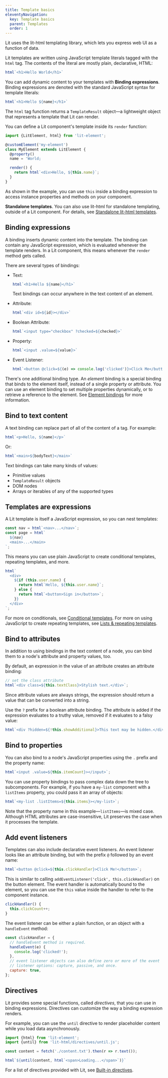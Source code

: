 ```yaml
---
title: Template basics
eleventyNavigation:
  key: Template basics
  parent: Templates
  order: 1
---
```


Lit uses the lit-html templating library, which lets you express web UI as a function of data. 

Lit templates are written using JavaScript template literals tagged with the `html` tag. The contents of the literal are mostly plain, declarative, HTML:

```js
html`<h1>Hello World</h1>`
```

You can add dynamic content to your templates with **Binding expressions**. Binding expressions are denoted with the standard JavaScript syntax for template literals:

```js
html`<h1>Hello ${name}</h1>`
```

The `html` tag function returns a `TemplateResult` object—a lightweight object that represents a template that Lit can render. 

You can define a Lit component's template inside its `render` function:

```js
import {LitElement, html} from 'lit-element';

@customElement('my-element')
class MyElement extends LitElement {
  @property()
  name = 'World;

  render() {
    return html`<div>Hello, ${this.name}`;
  }
}
```

As shown in the example, you can use `this` inside a binding expression to access instance properties and methods on your component.

<div class="alert alert-info">

**Standalone templates**. You can also use lit-html for standalone templating, outside of a Lit component. For details, see [Standalone lit-html templates](/guides/libraries/standalone-templates).

</div>

## Binding expressions

A binding inserts dynamic content into the template. The binding can contain any JavaScript expression, which is evaluated whenever the template renders. In a Lit component, this means whenever the `render` method gets called.

There are several types of bindings:

  * Text:

    ```js
    html`<h1>Hello ${name}</h1>`
    ```

    Text bindings can occur anywhere in the text content of an element.

  * Attribute:

    ```js
    html`<div id=${id}></div>`
    ```

  * Boolean Attribute:

    ```js
    html`<input type="checkbox" ?checked=${checked}>`
    ```

  * Property:

    ```js
    html`<input .value=${value}>`
    ```

  * Event Listener:

    ```js
    html`<button @click=${(e) => console.log('clicked')}>Click Me</button>`
    ```

There's one additional binding type. An _element_ binding is a special  binding that binds to the element itself, instead of a single property or attribute. You can use an element binding to set multiple properties dynamically, or to retrieve a reference to the element. See [Element bindings](syntax#element-bindings) for more information.

## Bind to text content

A text binding can replace part of all of the content of a tag. For example:

```js
html`<p>Hello, ${name}</p>`
```

Or:

```js
html`<main>${bodyText}</main>`
```

Text bindings can take many kinds of values: 

* Primitive values
* `TemplateResult` objects
* DOM nodes
* Arrays or iterables of any of the supported types


## Templates are expressions

A Lit template is itself a JavaScript expression, so you can nest templates: 

```js
const nav = html`<nav>...</nav>`;
const page = html`
  ${nav}
  <main>...</main>
`;
```

This means you can use plain JavaScript to create conditional templates, repeating templates, and more.

```js
html`
  <div>
    ${if (this.user.name) {
      return html`Hello, ${this.user.name}`;
    } else {
      return html`<button>Sign in</button>`;
    }}
  </div>
`;
```

For more on conditionals, see [Conditional templates](conditionals). For more on using JavaScript to create repeating templates, see [Lists & repeating templates](lists).

## Bind to attributes 

In addition to using bindings in the text content of a node, you can bind them to a node's attribute and property values, too.

By default, an expression in the value of an attribute creates an attribute binding:

```js
// set the class attribute
html`<div class=${this.textClass}>Stylish text.</div>`;
```

Since attribute values are always strings, the expression should return a value that can be converted into a string.

Use the `?` prefix for a boolean attribute binding. The attribute is added if the expression evaluates to a truthy value, removed if it evaluates to a falsy value:

```js
html`<div ?hidden=${!this.showAdditional}>This text may be hidden.</div>`;
```

## Bind to properties

You can also bind to a node's JavaScript properties using the `.` prefix and the property name:

```js
html`<input .value=${this.itemCount}></input>`;
```

You can use property bindings to pass complex data down the tree to subcomponents. For example, if you have a `my-list` component with a `listItems` property, you could pass it an array of objects:

```js
html`<my-list .listItems=${this.items}></my-list>`;
```

Note that the property name in this example—`listItems`—is mixed case. Although HTML attributes are case-insensitive, Lit preserves the case when it processes the template.

## Add event listeners

Templates can also include declarative event listeners. An event listener looks like an attribute binding, but with the prefix `@` followed by an event name:

```js
html`<button @click=${this.clickHandler}>Click Me!</button>`;
```

This is similar to calling `addEventListener('click', this.clickHandler)` on the button element. The event handler is automatically bound to the element, so you can use the `this` value inside the handler to refer to the component instance.

```js
clickHandler() {
  this.clickCount++;
}
```

The event listener can be either a plain function, or an object with a `handleEvent` method:

```js
const clickHandler = {
  // handleEvent method is required.
  handleEvent(e) { 
    console.log('clicked!');
  },
  // event listener objects can also define zero or more of the event 
  // listener options: capture, passive, and once.
  capture: true,
};
```

## Directives

Lit provides some special functions, called _directives_, that you can use in binding expressions. Directives can customize the way a binding expression renders.

For example, you can use the `until` directive to render placeholder content while you load data asynchronously. 

```js
import {html} from 'lit-element';
import {until} from 'lit-html/directives/until.js';

const content = fetch('./content.txt').then(r => r.text());

html`${until(content, html`<span>Loading...</span>`)}`
```

For a list of directives provided with Lit, see [Built-in directives](directives). 

